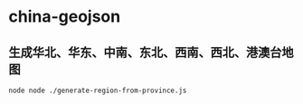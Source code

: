 # china-geojson

## 生成华北、华东、中南、东北、西南、西北、港澳台地图

```bash
node node ./generate-region-from-province.js
```
